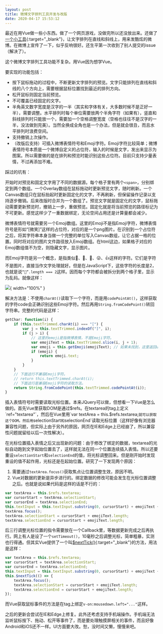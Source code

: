 ```yaml
---
layout: post
title: 微博文字排列工具开发与改版
date: 2020-04-17 15:53:12
---
```


最近在用Vue做一些小东西。做了一个网页游戏，没做完所以还没放出来。还做了[一个小工具](/tools/freewords.html){:target="_blank"}，让文字排列在直线和斜线上，用来发酷炫的微博。在微博上宣传了一下，似乎反响很好。还生平第一次收到了别人提交的issue（解决了）。
<!--more-->

这个微博文字排列工具功能不复杂。用Vue因为想学Vue。

要实现的功能包括：

* 按下鼠标拖动的过程中，不断更新文字排列的预览。文字只能排列在直线和斜线的八个方向上，需要根据鼠标位置找到最近的排列方向。
* 松开鼠标则固定当前预览。
* 不可覆盖已经固定的文字。
* 半角英文数字宽度是汉字的一半（其实和字体有关，大多数时候不是正好一半），需要调整。水平排列时每个单位需要放两个半角字符（如果有），竖直和斜线排列时只能放一个，需要加一个空格调整宽度（空格也往往不是汉字的一半，没法做到完美）。当然全换成全角也是一个办法，但是就会很丑，而且水平排列时浪费空间。
* 支持撤销上次操作。
* （改版后支持）可插入微博表情符号和Emoji字符。Emoji字符比较简单；微博表情符号本质是一个微博自定义的占位符，输入的时候是文字，发出来显示为图案。所以需要做的是在排列和预览时能识别这些占位符。目前只支持少量表情，不过再添加不难。

踩过的坑有：

开始时对预览和固定文字用了不同的数据源。每个格子里有两个`<span>`，分别绑定到两个数组。一个Overlay数组在鼠标拖动时更新预览文字，随时刷新。一个Canvas数组只在鼠标抬起时更新固定化的文字，不再刷新，但保留操作记录以支持逐步撤销。后来改版时合并为一个数组了。预览文字就是固定化的文字，鼠标拖动需要更新预览时，撤销上一步，重做预览。固定化就是将当前预览的路径标记为不可更新。感觉这样少了一重数据绑定，无论空间占用还是计算量都会减少。

微博表情符号就需要另一个Emoji数组。这里的Emoji不是指Emoji字符，微博表情符号是形如“[微笑]”这样的占位符，对应的是一个png图片。在识别到一个占位符之后，将其字符串本身当做一个完整的单位写入Canvas数组，让它占据一格的位置。同时将对应的图片文件路径放入Emoji数组。在html这边，如果格子对应的Emoji数组值不为空，则隐藏文字，显示图片。

而Emoji字符是另一个概念，是指类似🌷、🎁、💩、😜、👍这样的字符。它们是字符不是图片，直接当作文字处理就好。但是在JavaScript下，这些字符的长度是2，也就是说`“🌷”.length === 2`这样。因而每个字符都会被拆分到两个格子里，显示为乱码。就像这样：

![](https://user-images.githubusercontent.com/7758042/76601483-fa9c8f80-6543-11ea-85a4-bdb787c08218.png){ width="100%" }

解决方法是：不使用`charAt()`读取下一个字符，而是用`codePointAt()`，这样获取的字符code会正确识别这些Emoji字符。然后再用`String.fromCodePoint()`转回字符串。完整的代码是这样：

```javascript
getChar: function(i) {
    if (this.textTrimmed.charAt(i) === "[") {
        var j = this.textTrimmed.indexOf("]", i);
        if (j > i) {
            // 这里的emoji是指微博表情，不是Emoji字符。
            var emojiText = this.textTrimmed.slice(i, j + 1);
            var emoji = this.getEmoji(emojiText); // 如果未找到，这里返回undefined。
            if (emoji) {
                return emoji.text;
            }
        }
    }
    // 下面这行不兼容Emoji字符。
    // return this.textTrimmed.charAt(i);
    // 下面这行是兼容Emoji字符的读取方法。
    return String.fromCodePoint(this.textTrimmed.codePointAt(i));
}
```

插入表情符号时需要读取光标位置。本来JQuery可以做，但想看一下Vue是怎么做的。首先Vue里获取DOM是通过$refs。在textarea的tag上定义`ref="textarea"`，然后在Vue里用`var textArea = this.$refs.textarea;`就可以获取这个DOM。然后用`selectionStart`和`selectionEnd`读取光标位置（这样好像有浏览器兼容性问题，但实际上由于另外的原因，网页在IE和Edge上已经崩了，所以兼容性问题就留给以后一次性解决）。

在光标位置插入表情之后又出现新的问题：由于修改了绑定的数据，textarea的光标自动跑到文字起始位置去了，这样就无法在同一个位置连续插入表情。所以还要重设`selectionStart`和`selectionEnd`的值，将光标调整回来。但是刚开始时发现重设的值不起作用，光标还是在起始位置。研究了一下发现两个原因：

1. 需要通过`textArea.focus()`获取焦点让位置调整生效，原因不明。
2. Vue对数据的更新是异步进行的。绑定数据的修改可能会发生在光标位置调整之后。也就是说如果代码是这样的话是不行的：

```javascript
var textArea = this.$refs.textarea;
var cursorStart = textArea.selectionStart;
var cursorEnd = textArea.selectionEnd;
this.textInput = this.textInput.substring(0, cursorStart) + emojiText + this.textInput.substring(cursorEnd, this.textInput.length);
textArea.focus();
textArea.selectionStart = cursorStart + emojiText.length;
textArea.selectionEnd = cursorStart + emojiText.length;
```

后三行调整光标位置的指令需要放在一个Callback里，等数据更新完成之后再执行。网上有人是设了一个`setTimeout()`，10毫秒之后调整光标，简单粗暴，实测也行得通。但其实Vue提供了一个叫[$nextTick()](https://vuejs.org/api/general.html#nexttick){:target="_blank"}的方法，用法是这样：

```javascript
var textArea = this.$refs.textarea;
var cursorStart = textArea.selectionStart;
var cursorEnd = textArea.selectionEnd;
this.textInput = this.textInput.substring(0, cursorStart) + emojiText + this.textInput.substring(cursorEnd, this.textInput.length);
this.$nextTick(() => {
    textArea.focus();
    textArea.selectionStart = cursorStart + emojiText.length;
    textArea.selectionEnd = cursorStart + emojiText.length;
});
```

而Vue获取鼠标事件的方法是在tag上绑定`v-on:mousedown.left="..."`这样。

之后的更新会尝试在IE和Edge上修复。此外还考虑支持手机端操作。手机端无法监听鼠标按下、拖动、松开等事件了，而是要处理触摸屏相关的事件，而且好像Android和iOS还不一样。UI方面要大改。愁，没时间又懒，慢慢来吧。